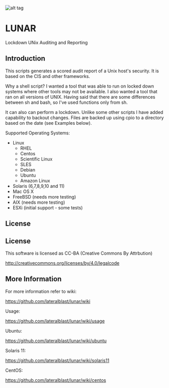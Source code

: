 ![alt tag](https://raw.githubusercontent.com/lateralblast/lunar/master/lunar.png)

LUNAR
=====

Lockdown UNix Auditing and Reporting

Introduction
------------

This scripts generates a scored audit report of a Unix host's security.
It is based on the CIS and other frameworks.

Why a shell script? I wanted a tool that was able to run on locked down systems
where other tools may not be available. I also wanted a tool that ran on all
versions of UNIX. Having said that there are some differences between sh and
bash, so I've used functions only from sh.

It can also can perform a lockdown. Unlike some other scripts I have added
capability to backout changes. Files are backed up using cpio to a directory
based on the date (see Examples below).

Supported Operating Systems:

- Linux
  - RHEL
  - Centos
  - Scientific Linux
  - SLES
  - Debian
  - Ubuntu
  - Amazon Linux
- Solaris (6,7,8,9,10 and 11)
- Mac OS X
- FreeBSD (needs more testing)
- AIX (needs more testing)
- ESXi (initial support - some tests)

License
-------

License
-------

This software is licensed as CC-BA (Creative Commons By Attrbution)

http://creativecommons.org/licenses/by/4.0/legalcode

More Information
----------------

For more information refer to wiki:

https://github.com/lateralblast/lunar/wiki

Usage:

https://github.com/lateralblast/lunar/wiki/usage

Ubuntu:

https://github.com/lateralblast/lunar/wiki/ubuntu

Solaris 11:

https://github.com/lateralblast/lunar/wiki/solaris11

CentOS:

https://github.com/lateralblast/lunar/wiki/centos
